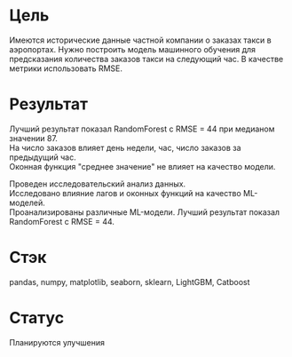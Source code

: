 # Цель
Имеются исторические данные частной компании о заказах такси в аэропортах. Нужно построить модель машинного обучения для предсказания количества заказов такси на следующий час.
В качестве метрики использовать RMSE.

# Результат
Лучший результат показал RandomForest с RMSE = 44 при медианом значении 87.  
На число заказов влияет день недели, час, число заказов за предыдущий час.  
Оконная функция "среднее значение" не влияет на качество модели.


Проведен исследовательский анализ данных.  
Исследовано влияние лагов и оконных функций на качество ML-моделей.  
Проанализированы различные ML-модели.  Лучший результат показал RandomForest с RMSE = 44.


# Стэк
pandas, numpy, matplotlib, seaborn, sklearn, LightGBM, Catboost  

# Статус  
Планируются улучшения
